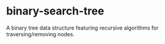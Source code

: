 # binary-search-tree
A binary tree data structure featuring recursive algorithms for traversing/removing nodes.
